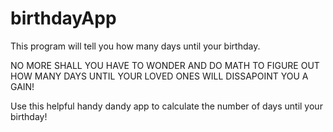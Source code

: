 # birthdayApp
This program will tell you how many days until your birthday. 

NO MORE SHALL YOU HAVE TO WONDER AND DO MATH TO FIGURE OUT HOW MANY DAYS UNTIL YOUR LOVED ONES WILL DISSAPOINT YOU A GAIN!

Use this helpful handy dandy app to calculate the number of days until your birthday!


